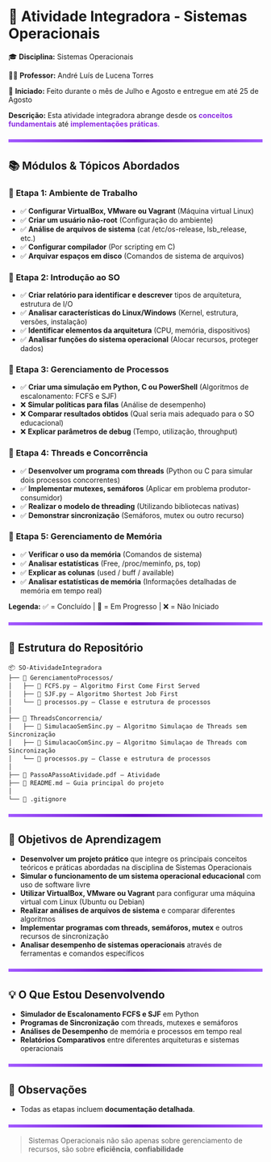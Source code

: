 # 🚀 Atividade Integradora - Sistemas Operacionais

🎓 **Disciplina:** Sistemas Operacionais

👨‍🏫 **Professor:** André Luís de Lucena Torres

📅 **Iniciado:** Feito durante o mês de Julho e Agosto e entregue em até 25 de Agosto


**Descrição:** Esta atividade integradora abrange desde os <span style="color: #8A2BE2;">**conceitos fundamentais**</span> até <span style="color: #8A2BE2;">**implementações práticas**.</span>

<img src="purple-divisor.svg" width="100%" height="6" alt="Divisor roxo">

## 📚 Módulos & Tópicos Abordados

### 🎯 **Etapa 1: Ambiente de Trabalho**
- ✅ **Configurar VirtualBox, VMware ou Vagrant** (Máquina virtual Linux)
- ✅ **Criar um usuário não-root** (Configuração do ambiente)
- ✅ **Análise de arquivos de sistema** (cat /etc/os-release, lsb_release, etc.)
- ✅ **Configurar compilador** (Por scripting em C)
- ✅ **Arquivar espaços em disco** (Comandos de sistema de arquivos)

### 🔧 **Etapa 2: Introdução ao SO**
- ✅ **Criar relatório para identificar e descrever** tipos de arquitetura, estrutura de I/O
- ✅ **Analisar características do Linux/Windows** (Kernel, estrutura, versões, instalação)
- ✅ **Identificar elementos da arquitetura** (CPU, memória, dispositivos)
- ✅ **Analisar funções do sistema operacional** (Alocar recursos, proteger dados)

### 🚀 **Etapa 3: Gerenciamento de Processos**
- ✅ **Criar uma simulação em Python, C ou PowerShell** (Algoritmos de escalonamento: FCFS e SJF)
- ❌ **Simular políticas para filas** (Análise de desempenho)
- ❌ **Comparar resultados obtidos** (Qual seria mais adequado para o SO educacional)
- ❌ **Explicar parâmetros de debug** (Tempo, utilização, throughput)

### 🧵 **Etapa 4: Threads e Concorrência**
- ✅ **Desenvolver um programa com threads** (Python ou C para simular dois processos concorrentes)
- ✅ **Implementar mutexes, semáforos** (Aplicar em problema produtor-consumidor)
- ✅ **Realizar o modelo de threading** (Utilizando bibliotecas nativas)
- ✅ **Demonstrar sincronização** (Semáforos, mutex ou outro recurso)

### 💾 **Etapa 5: Gerenciamento de Memória**
- ✅ **Verificar o uso da memória** (Comandos de sistema)
- ✅ **Analisar estatísticas** (Free, /proc/meminfo, ps, top)
- ✅ **Explicar as colunas** (used / buff / available)
- ✅ **Analisar estatísticas de memória** (Informações detalhadas de memória em tempo real)

**Legenda:**
 ✅ = Concluído | 🔄 = Em Progresso | ❌ = Não Iniciado

<img src="purple-divisor.svg" width="100%" height="6" alt="Divisor roxo">

## 📁 Estrutura do Repositório

```plaintext
📦 SO-AtividadeIntegradora
├── 📂 GerenciamentoProcessos/
│   ├── 🐍 FCFS.py – Algoritmo First Come First Served
│   ├── 🐍 SJF.py – Algoritmo Shortest Job First  
│   └── 🐍 processos.py – Classe e estrutura de processos
│    
├── 📂 ThreadsConcorrencia/
│   ├── 🐍 SimulacaoSemSinc.py – Algoritmo Simulaçao de Threads sem Sincronização
│   ├── 🐍 SimulacaoComSinc.py – Algoritmo Simulaçao de Threads com Sincronização
│   └── 🐍 processos.py – Classe e estrutura de processos
│    
├── 📄 PassoAPassoAtividade.pdf – Atividade
├── 📄 README.md – Guia principal do projeto
│
└── 📄 .gitignore
```

<img src="purple-divisor.svg" width="100%" height="6" alt="Divisor roxo">

## 🎯 Objetivos de Aprendizagem

- **Desenvolver um projeto prático** que integre os principais conceitos teóricos e práticas abordadas na disciplina de Sistemas Operacionais
- **Simular o funcionamento de um sistema operacional educacional** com uso de software livre
- **Utilizar VirtualBox, VMware ou Vagrant** para configurar uma máquina virtual com Linux (Ubuntu ou Debian)
- **Realizar análises de arquivos de sistema** e comparar diferentes algoritmos
- **Implementar programas com threads, semáforos, mutex** e outros recursos de sincronização
- **Analisar desempenho de sistemas operacionais** através de ferramentas e comandos específicos

<img src="purple-divisor.svg" width="100%" height="6" alt="Divisor roxo">

## 💡 O Que Estou Desenvolvendo

- **Simulador de Escalonamento FCFS e SJF** em Python
- **Programas de Sincronização** com threads, mutexes e semáforos
- **Análises de Desempenho** de memória e processos em tempo real
- **Relatórios Comparativos** entre diferentes arquiteturas e sistemas operacionais

<img src="purple-divisor.svg" width="100%" height="6" alt="Divisor roxo">

## 📌 Observações

- Todas as etapas incluem **documentação detalhada**.


<img src="purple-divisor.svg" width="100%" height="6" alt="Divisor roxo">

> Sistemas Operacionais não são apenas sobre gerenciamento de recursos, são sobre **eficiência**, **confiabilidade**